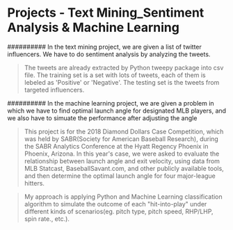# Projects - Text Mining_Sentiment Analysis & Machine Learning

##########
In the text mining project, we are given a list of twitter influencers. We have to do sentiment analysis by analyzing the tweets.
> The tweets are already extracted by Python tweepy package into csv file.
> The training set is a set with lots of tweets, each of them is lebeled as 'Positive' or 'Negative'. 
> The testing set is the tweets from targeted influencers.

##########
In the machine learning project, we are given a problem in which we have to find optimal launch angle for designated MLB players, and we also have to simuate the performance after adjusting the angle

> This project is for the 2018 Diamond Dollars Case Competition, which was held by SABR(Society for American Baseball Research), during the SABR Analytics Conference at the Hyatt Regency Phoenix in Phoenix, Arizona. In this year's case, we were asked to evaluate the relationship between launch angle and exit velocity, using data from MLB Statcast, BaseballSavant.com, and other publicly available tools, and then determine the optimal launch angle for four major-league hitters.

>My approach is applying Python and Machine Learning classification algorithm to simulate the outcome of each "hit-into-play" under different kinds of scenarios(eg. pitch type, pitch speed, RHP/LHP, spin rate., etc.).
